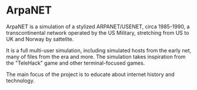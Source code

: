 # ArpaNET

ArpaNET is a simulation of a stylized ARPANET/USENET, circa 1985-1990, 
a transcontinental network operated by the US Military, stretching 
from US to UK and Norway by sattelite. 

It is a full multi-user simulation, including simulated hosts from the early net, many 
of files from the era and more. The simulation takes inspiration from 
the "TeleHack" game and other terminal-focused games. 

The main focus of the project is to educate about internet 
history and technology.




